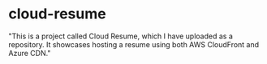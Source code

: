 # cloud-resume
"This is a project called Cloud Resume, which I have uploaded as a repository. It showcases hosting a resume using both AWS CloudFront and Azure CDN."
